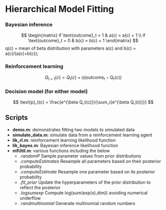 # Hierarchical Model Fitting

### Bayesian inference
$$ \begin{matrix} if \text{outcome}_t = 1 & a(c)  = a(c) + 1 \\ 
if \text{outcome}_t = 0 & b(c) = b(c) + 1 \end{matrix} $$
                   q(c) = mean of beta distribution with parameters a(c) and b(c) = a(c)/(a(c)+b(c));

### Reinforcement learning 

$$ Q_{t+1}(c) = Q_t(c) + \eta(\text{outcome}_t - Q_t(c)) $$

### Decision model (for either model)
$$ \text{p}_t(c) = \frac{e^{\beta Q_t(c)}}{\sum_i{e^{\beta Q_t(i)}}} $$

## Scripts
 - **demo.m**:   demonstrates fitting two models to simulated data
 - **simulate_data.m**:   simulate data from a reinforcement learning agent
 - **lik_rl.m**:          reinforcement learning likelihood function
 - **lik_bayes.m**:       Bayesian inference likelihood function
 - **mfUtil.m**:          various functions including the below
    - *.randomP*            Sample parameter values from prior distributions
    - *.computeEstimates*   Resample all parameters based on their posterior probability
    - *.computeEstimate*    Resample one parameter based on its posterior probability
    - *.fit_prior*          Update the hyperparameters of the prior distribution to reflect the posterior
    - *.logsumexp*          Compute log(sum(exp(x),dim)) avoiding numerical underflow
    - *.randmultinomial*    Generate multinomial random numbers

